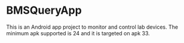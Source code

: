 # BMSQueryApp

This is an Android app project to monitor and control lab devices. The minimum apk supported is 24 and it is targeted on apk 33.